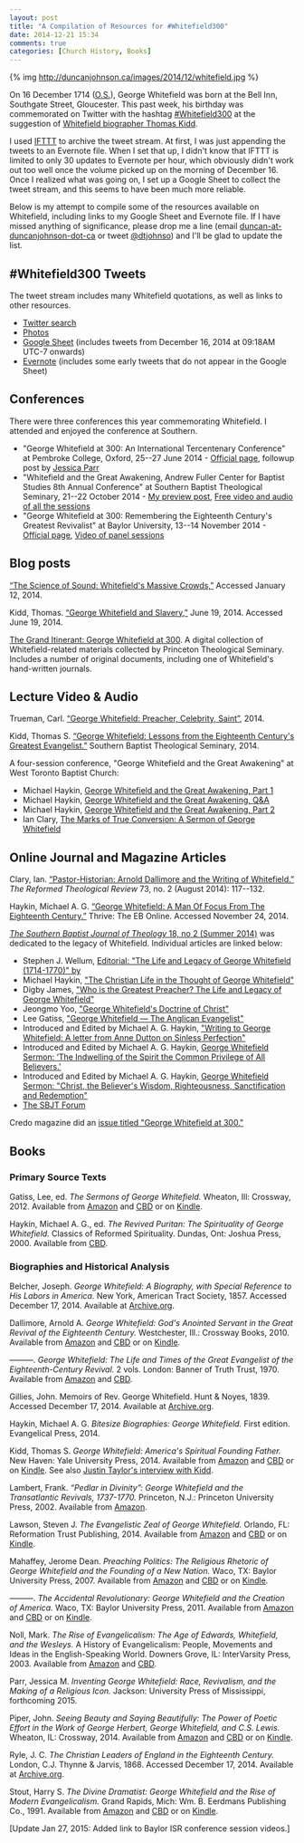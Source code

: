 ```yaml
---
layout: post
title: "A Compilation of Resources for #Whitefield300"
date: 2014-12-21 15:34
comments: true
categories: [Church History, Books]
---
```


[tweets-hashtag]: https://twitter.com/hashtag/Whitefield300

{% img http://duncanjohnson.ca/images/2014/12/whitefield.jpg %}

On 16 December 1714 ([O.S.](http://en.wikipedia.org/wiki/Old_Style_and_New_Style_dates)), George Whitefield was born at the Bell Inn, Southgate Street, Gloucester. This past week, his birthday was commemorated on Twitter with the hashtag [#Whitefield300][tweets-hashtag] at the suggestion of [Whitefield biographer Thomas Kidd](https://twitter.com/ThomasSKidd/status/539919555921862656).

I used [IFTTT](http://ifttt.com/) to archive the tweet stream. At first, I was just appending the tweets to an Evernote file. When I set that up, I didn't know that IFTTT is limited to only 30 updates to Evernote per hour, which obviously didn't work out too well once the volume picked up on the morning of December 16. Once I realized what was going on, I set up a Google Sheet to collect the tweet stream, and this seems to have been much more reliable. 

Below is my attempt to compile some of the resources available on Whitefield, including links to my Google Sheet and Evernote file. If I have missed anything of significance, please drop me a line (email [duncan-at-duncanjohnson-dot-ca](&#x6d;&#x61;&#x69;&#108;&#116;&#x6f;&#58;&#100;&#106;&#x6f;&#104;&#110;&#x73;&#x6f;&#110;&#64;&#102;&#x6f;&#x75;&#110;&#100;&#x61;&#116;&#x69;&#x6f;&#110;&#98;&#x61;&#112;&#116;&#x69;&#x73;&#116;&#x63;&#x6f;&#108;&#108;&#x65;&#x67;&#x65;&#46;&#x63;&#x61;) or tweet [\@dtjohnso](https://twitter.com/dtjohnso)) and I'll be glad to update the list.

<!-- more -->

## #Whitefield300 Tweets

The tweet stream includes many Whitefield quotations, as well as links to other resources.

* [Twitter search][tweets-hashtag]
* [Photos](https://twitter.com/search?q=%23Whitefield300&mode=photos)
* [Google Sheet](https://docs.google.com/spreadsheets/d/1guKMzlGxnaRRhTz9Pv0PQFzaiOo2U7lhD3PDu4dLOCI/edit?usp=sharing) (includes tweets from December 16, 2014 at 09:18AM UTC-7 onwards)
* [Evernote](http://www.evernote.com/l/ACi9WKKF5AtEE7JczIRRB3RlihJZu9cc5rs/) (includes some early tweets that do not appear in the Google Sheet)

## Conferences

There were three conferences this year commemorating Whitefield. I attended and enjoyed the conference at Southern.

* "George Whitefield at 300: An International Tercentenary Conference" at Pembroke College, Oxford, 25--27 June 2014 - [Official page](http://www.mwrc.ac.uk/whitefield-conference/), followup post by [Jessica Parr](http://earlyamericanists.com/2014/07/10/guest-post-george-whitefield-at-300-conference-recap/) 
* "Whitefield and the Great Awakening, Andrew Fuller Center for Baptist Studies 8th Annual Conference" at Southern Baptist Theological Seminary, 21--22 October 2014 - [My preview post](http://duncanjohnson.ca/blog/2014/10/11/whitefield-and-the-great-awakening-conference/), [Free video and audio of all the sessions](http://www.andrewfullercenter.org/blog/2014/11/video-and-audio-of-whitefield-and-the-great-awakening-conference/)
* "George Whitefield at 300: Remembering the Eighteenth Century's Greatest Revivalist" at Baylor University, 13--14 November 2014 - [Official page](http://www.baylorisr.org/2014/11/whitefield-symposium/), [Video of panel sessions](http://www.youtube.com/playlist?list=PL0JmtbsEea3iQg4PphJ7luoOMjYxsO0Ns)

## Blog posts

[“The Science of Sound: Whitefield's Massive Crowds,”](http://thegospelcoalition.org/blogs/tgc/2014/01/09/the-science-of-sound-whitefields-massive-crowds/) Accessed January 12, 2014.

Kidd, Thomas. [“George Whitefield and Slavery,”](http://us3.campaign-archive1.com/?u=393885e6de8bef994ad9a4c3b&id=97fb150c7e&e=f6930787a8) June 19, 2014. Accessed June 19, 2014. 

[The Grand Itinerant: George Whitefield at 300](http://digitalexhibits.ptsem.edu/exhibits/show/the-grand-itinerant---george-w). A digital collection of Whitefield-related materials collected by Princeton Theological Seminary. Includes a number of original documents, including one of Whitefield's hand-written journals.

## Lecture Video & Audio

Trueman, Carl. [“George Whitefield: Preacher, Celebrity, Saint”](http://vimeo.com/111740829), 2014.

Kidd, Thomas S. [“George Whitefield: Lessons from the Eighteenth Century's Greatest Evangelist.”](https://vimeo.com/93374328) Southern Baptist Theological Seminary, 2014.

A four-session conference, "George Whitefield and the Great Awakening" at West Toronto Baptist Church:

* Michael Haykin, [George Whitefield and the Great Awakening, Part 1](http://www.sermonaudio.com/sermoninfo.asp?SID=111814161482)
* Michael Haykin, [George Whitefield and the Great Awakening, Q&A](http://www.sermonaudio.com/sermoninfo.asp?SID=1118141641352)
* Michael Haykin, [George Whitefield and the Great Awakening, Part 2](http://www.sermonaudio.com/sermoninfo.asp?SID=1118141638271)
* Ian Clary, [The Marks of True Conversion: A Sermon of George Whitefield](http://www.sermonaudio.com/sermoninfo.asp?SID=1118141646520)

## Online Journal and Magazine Articles

Clary, Ian. [“Pastor-Historian: Arnold Dallimore and the Writing of Whitefield.”](https://www.academia.edu/8590577/Pastor-Historian_Arnold_Dallimore_and_the_Writing_of_Whitefield) *The Reformed Theological Review* 73, no. 2 (August 2014): 117--132.

Haykin, Michael A. G. [“George Whitefield: A Man Of Focus From The Eighteenth Century.”](http://www.thrive-magazine.ca/qry/page.taf?id=27&_function=atcldetail&sbtatcl_uid1=229) Thrive: The EB Online. Accessed November 24, 2014. 

[*The Southern Baptist Journal of Theology* 18, no 2 (Summer 2014)](http://www.sbts.edu/resources/category/journal-of-theology/sbjt-182-summer-2014/) was dedicated to the legacy of Whitefield. Individual articles are linked below:

* Stephen J. Wellum, [Editorial: "The Life and Legacy of George Whitefield (1714-1770)" by ](http://www.sbts.edu/resources/journal-of-theology/sbjt-182-summer-2014/editorial-the-life-and-legacy-of-george-whitefield-1714-1770/)
* Michael Haykin, ["The Christian Life in the Thought of George Whitefield"](http://www.sbts.edu/resources/journal-of-theology/sbjt-182-summer-2014/the-christian-life-in-the-thought-of-george-whitefield/)
* Digby James, ["Who is the Greatest Preacher? The Life and Legacy of George Whitefield"](http://www.sbts.edu/resources/journal-of-theology/sbjt-182-summer-2014/who-is-the-greatest-preacher-the-life-and-legacy-of-george-whitefield/)
* Jeongmo Yoo, ["George Whitefield's Doctrine of Christ"](http://www.sbts.edu/resources/journal-of-theology/sbjt-182-summer-2014/george-whitefields-doctrine-of-christ/)
* Lee Gatiss, ["George Whitefield — The Anglican Evangelist"](http://www.sbts.edu/resources/journal-of-theology/sbjt-182-summer-2014/george-whitefield-the-angelican-evangelist/)
* Introduced and Edited by Michael A. G. Haykin, ["Writing to George Whitefield: A letter from Anne Dutton on Sinless Perfection"](http://www.sbts.edu/resources/journal-of-theology/sbjt-182-summer-2014/writing-to-george-whitefield-a-letter-from-anne-dutton-on-sinless-perfection/)
* Introduced and Edited by Michael A. G. Haykin, [George Whitefield Sermon: ‘The Indwelling of the Spirit the Common Privilege of All Believers.'](http://www.sbts.edu/resources/journal-of-theology/sbjt-182-summer-2014/george-whitefield-sermon-the-indwelling-of-the-spirit-the-common-privilege-of-all-believers/) 
* Introduced and Edited by Michael A. G. Haykin, [George Whitefield Sermon: "Christ, the Believer's Wisdom, Righteousness, Sanctification and Redemption"](http://www.sbts.edu/resources/journal-of-theology/sbjt-182-summer-2014/george-whitefield-sermon-christ-the-believers-wisdom-righteousness-sanctification-and-redemption/)
* [The SBJT Forum](http://www.sbts.edu/resources/journal-of-theology/sbjt-182-summer-2014/the-sbjt-forum-2/)

Credo magazine did an [issue titled "George Whitefield at 300."](http://www.credomag.com/george-whitefield-at-300/)

## Books

### Primary Source Texts

Gatiss, Lee, ed. *The Sermons of George Whitefield.* Wheaton, Ill: Crossway, 2012.  Available from [Amazon](http://www.amazon.ca/gp/product/143353245X/ref=as_li_ss_tl?ie=UTF8&camp=15121&creative=390961&creativeASIN=143353245X&linkCode=as2&tag=duncanjohns04-20) and [CBD](http://www.christianbook.com/Christian/Books/product?event=AFF&p=1178855&item_no=532451) or on [Kindle](http://www.amazon.ca/gp/product/B008YGE8PU/ref=as_li_ss_tl?ie=UTF8&camp=15121&creative=390961&creativeASIN=B008YGE8PU&linkCode=as2&tag=duncanjohns04-20).

Haykin, Michael A. G., ed. *The Revived Puritan: The Spirituality of George Whitefield.* Classics of Reformed Spirituality. Dundas, Ont: Joshua Press, 2000. Available from [CBD](http://www.christianbook.com/Christian/Books/product?event=AFF&p=1178855&item_no=400062).

### Biographies and Historical Analysis

Belcher, Joseph. *George Whitefield: A Biography, with Special Reference to His Labors in America.* New York, American Tract Society, 1857. Accessed December 17, 2014. Available at [Archive.org](http://archive.org/details/georgewhitefield00belc).

Dallimore, Arnold A. *George Whitefield: God's Anointed Servant in the Great Revival of the Eighteenth Century.* Westchester, Ill.: Crossway Books, 2010. Available from [Amazon](http://www.amazon.ca/gp/product/1433513412/ref=as_li_ss_tl?ie=UTF8&camp=15121&creative=390961&creativeASIN=1433513412&linkCode=as2&tag=duncanjohns04-20) and [CBD](http://www.christianbook.com/Christian/Books/product?event=AFF&p=1178855&item_no=513411) or on [Kindle](http://www.amazon.ca/gp/product/B00A0XABJM/ref=as_li_ss_tl?ie=UTF8&camp=15121&creative=390961&creativeASIN=B00A0XABJM&linkCode=as2&tag=duncanjohns04-20).

———. *George Whitefield: The Life and Times of the Great Evangelist of the Eighteenth-Century Revival.* 2 vols. London: Banner of Truth Trust, 1970. Available from [Amazon]("http://www.amazon.ca/gp/product/0851517307/ref=as_li_ss_tl?ie=UTF8&camp=15121&creative=390961&creativeASIN=0851517307&linkCode=as2&tag=duncanjohns04-20) and [CBD](http://www.christianbook.com/Christian/Books/product?event=AFF&p=1178855&item_no=517302).

Gillies, John. Memoirs of Rev. George Whitefield. Hunt & Noyes, 1839. Accessed December 17, 2014. Available at [Archive.org](http://archive.org/details/memoirsrevgeorg03whitgoog).

Haykin, Michael A. G. *Bitesize Biographies: George Whitefield.* First edition. Evangelical Press, 2014.

Kidd, Thomas S. *George Whitefield: America's Spiritual Founding Father.* New Haven: Yale University Press, 2014. Available from [Amazon](http://www.amazon.ca/gp/product/0300181620/ref=as_li_ss_tl?ie=UTF8&camp=15121&creative=390961&creativeASIN=0300181620&linkCode=as2&tag=duncanjohns04-20) and [CBD](http://www.christianbook.com/Christian/Books/product?event=AFF&p=1178855&item_no=181623) or on [Kindle](http://www.amazon.ca/gp/product/B00O56PTU6/ref=as_li_ss_tl?ie=UTF8&camp=15121&creative=390961&creativeASIN=B00O56PTU6&linkCode=as2&tag=duncanjohns04-20). See also [Justin Taylor's interview with Kidd](http://www.thegospelcoalition.org/blogs/justintaylor/2014/12/16/an-interview-with-thomas-kidd-on-george-whitefield/).

Lambert, Frank. *“Pedlar in Divinity”: George Whitefield and the Transatlantic Revivals, 1737-1770.* Princeton, N.J.: Princeton University Press, 2002. Available from [Amazon](http://www.amazon.ca/gp/product/0691032963/ref=as_li_ss_tl?ie=UTF8&camp=15121&creative=390961&creativeASIN=0691032963&linkCode=as2&tag=duncanjohns04-20).

Lawson, Steven J. *The Evangelistic Zeal of George Whitefield.* Orlando, FL: Reformation Trust Publishing, 2014. Available from [Amazon](http://www.amazon.ca/gp/product/1567693636/ref=as_li_ss_tl?ie=UTF8&camp=15121&creative=390961&creativeASIN=1567693636&linkCode=as2&tag=duncanjohns04-20) and [CBD](http://www.christianbook.com/Christian/Books/product?event=AFF&p=1178855&item_no=693638) or on [Kindle](http://www.amazon.ca/gp/product/B00IJH7B3K/ref=as_li_ss_tl?ie=UTF8&camp=15121&creative=390961&creativeASIN=B00IJH7B3K&linkCode=as2&tag=duncanjohns04-20).

Mahaffey, Jerome Dean. *Preaching Politics: The Religious Rhetoric of George Whitefield and the Founding of a New Nation.* Waco, TX: Baylor University Press, 2007. Available from [Amazon](http://www.amazon.ca/gp/product/1932792880/ref=as_li_ss_tl?ie=UTF8&camp=15121&creative=390961&creativeASIN=1932792880&linkCode=as2&tag=duncanjohns04-20) and [CBD](http://www.christianbook.com/Christian/Books/product?event=AFF&p=1178855&item_no=792881) or on [Kindle](http://www.amazon.ca/gp/product/B0019JHD74/ref=as_li_ss_tl?ie=UTF8&camp=15121&creative=390961&creativeASIN=B0019JHD74&linkCode=as2&tag=duncanjohns04-20).
 
———. *The Accidental Revolutionary: George Whitefield and the Creation of America.* Waco, TX: Baylor University Press, 2011. Available from [Amazon](http://www.amazon.ca/gp/product/1602583919/ref=as_li_ss_tl?ie=UTF8&camp=15121&creative=390961&creativeASIN=1602583919&linkCode=as2&tag=duncanjohns04-20) and [CBD](http://www.christianbook.com/Christian/Books/product?event=AFF&p=1178855&item_no=583917) or on [Kindle](http://www.amazon.ca/gp/product/B00IGDXJ1A/ref=as_li_ss_tl?ie=UTF8&camp=15121&creative=390961&creativeASIN=B00IGDXJ1A&linkCode=as2&tag=duncanjohns04-20).

Noll, Mark. *The Rise of Evangelicalism: The Age of Edwards, Whitefield, and the Wesleys.* A History of Evangelicalism: People, Movements and Ideas in the English-Speaking World. Downers Grove, IL: InterVarsity Press, 2003. Available from [Amazon](http://www.amazon.ca/gp/product/0830838910/ref=as_li_ss_tl?ie=UTF8&camp=15121&creative=390961&creativeASIN=0830838910&linkCode=as2&tag=duncanjohns04-20) and [CBD](http://www.christianbook.com/Christian/Books/product?event=AFF&p=1178855&item_no=838912).

Parr, Jessica M. *Inventing George Whitefield: Race, Revivalism, and the Making of a Religious Icon.* Jackson: University Press of Mississippi, forthcoming 2015.

Piper, John. *Seeing Beauty and Saying Beautifully: The Power of Poetic Effort in the Work of George Herbert, George Whitefield, and C.S. Lewis.* Wheaton, IL: Crossway, 2014. Available from [Amazon](http://www.amazon.ca/gp/product/1433542943/ref=as_li_ss_tl?ie=UTF8&camp=15121&creative=390961&creativeASIN=1433542943&linkCode=as2&tag=duncanjohns04-20) and [CBD](http://www.christianbook.com/Christian/Books/product?event=AFF&p=1178855&item_no=542947) or on [Kindle](http://www.amazon.ca/gp/product/B00KCS49WK/ref=as_li_ss_tl?ie=UTF8&camp=15121&creative=390961&creativeASIN=B00KCS49WK&linkCode=as2&tag=duncanjohns04-20).

Ryle, J. C. *The Christian Leaders of England in the Eighteenth Century.* London, C.J. Thynne & Jarvis, 1868. Accessed December 17, 2014. Available at [Archive.org](http://archive.org/details/christianleaders00ryleuoft).

Stout, Harry S. *The Divine Dramatist: George Whitefield and the Rise of Modern Evangelicalism.* Grand Rapids, Mich: Wm. B. Eerdmans Publishing Co., 1991. Available from [Amazon](http://www.amazon.ca/gp/product/0802801544/ref=as_li_ss_tl?ie=UTF8&camp=15121&creative=390961&creativeASIN=0802801544&linkCode=as2&tag=duncanjohns04-20) and [CBD](http://www.christianbook.com/Christian/Books/product?event=AFF&p=1178855&item_no=0154) or on [Kindle](http://www.amazon.ca/gp/product/B00352M9OK/ref=as_li_ss_tl?ie=UTF8&camp=15121&creative=390961&creativeASIN=B00352M9OK&linkCode=as2&tag=duncanjohns04-20).

[Update Jan 27, 2015: Added link to Baylor ISR conference session videos.]
